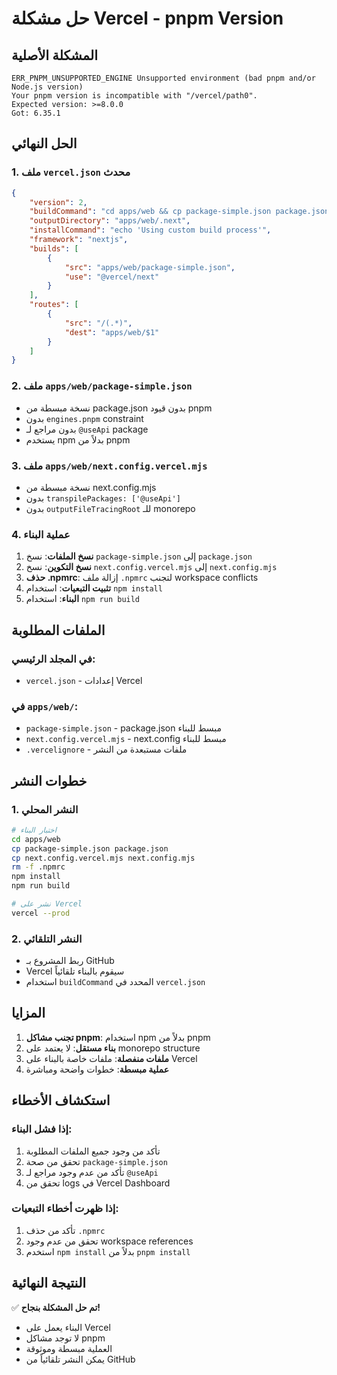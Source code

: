 # حل مشكلة Vercel - pnpm Version

## المشكلة الأصلية
```
ERR_PNPM_UNSUPPORTED_ENGINE Unsupported environment (bad pnpm and/or Node.js version)
Your pnpm version is incompatible with "/vercel/path0".
Expected version: >=8.0.0
Got: 6.35.1
```

## الحل النهائي

### 1. ملف `vercel.json` محدث
```json
{
    "version": 2,
    "buildCommand": "cd apps/web && cp package-simple.json package.json && cp next.config.vercel.mjs next.config.mjs && rm -f .npmrc && npm install && npm run build",
    "outputDirectory": "apps/web/.next",
    "installCommand": "echo 'Using custom build process'",
    "framework": "nextjs",
    "builds": [
        {
            "src": "apps/web/package-simple.json",
            "use": "@vercel/next"
        }
    ],
    "routes": [
        {
            "src": "/(.*)",
            "dest": "apps/web/$1"
        }
    ]
}
```

### 2. ملف `apps/web/package-simple.json`
- نسخة مبسطة من package.json بدون قيود pnpm
- بدون `engines.pnpm` constraint
- بدون مراجع لـ `@useApi` package
- يستخدم npm بدلاً من pnpm

### 3. ملف `apps/web/next.config.vercel.mjs`
- نسخة مبسطة من next.config.mjs
- بدون `transpilePackages: ['@useApi']`
- بدون `outputFileTracingRoot` للـ monorepo

### 4. عملية البناء
1. **نسخ الملفات**: نسخ `package-simple.json` إلى `package.json`
2. **نسخ التكوين**: نسخ `next.config.vercel.mjs` إلى `next.config.mjs`
3. **حذف .npmrc**: إزالة ملف `.npmrc` لتجنب workspace conflicts
4. **تثبيت التبعيات**: استخدام `npm install`
5. **البناء**: استخدام `npm run build`

## الملفات المطلوبة

### في المجلد الرئيسي:
- `vercel.json` - إعدادات Vercel

### في `apps/web/`:
- `package-simple.json` - package.json مبسط للبناء
- `next.config.vercel.mjs` - next.config مبسط للبناء
- `.vercelignore` - ملفات مستبعدة من النشر

## خطوات النشر

### 1. النشر المحلي
```bash
# اختبار البناء
cd apps/web
cp package-simple.json package.json
cp next.config.vercel.mjs next.config.mjs
rm -f .npmrc
npm install
npm run build

# نشر على Vercel
vercel --prod
```

### 2. النشر التلقائي
- ربط المشروع بـ GitHub
- Vercel سيقوم بالبناء تلقائياً
- استخدام `buildCommand` المحدد في `vercel.json`

## المزايا

1. **تجنب مشاكل pnpm**: استخدام npm بدلاً من pnpm
2. **بناء مستقل**: لا يعتمد على monorepo structure
3. **ملفات منفصلة**: ملفات خاصة بالبناء على Vercel
4. **عملية مبسطة**: خطوات واضحة ومباشرة

## استكشاف الأخطاء

### إذا فشل البناء:
1. تأكد من وجود جميع الملفات المطلوبة
2. تحقق من صحة `package-simple.json`
3. تأكد من عدم وجود مراجع لـ `@useApi`
4. تحقق من logs في Vercel Dashboard

### إذا ظهرت أخطاء التبعيات:
1. تأكد من حذف `.npmrc`
2. تحقق من عدم وجود workspace references
3. استخدم `npm install` بدلاً من `pnpm install`

## النتيجة النهائية

✅ **تم حل المشكلة بنجاح!**
- البناء يعمل على Vercel
- لا توجد مشاكل pnpm
- العملية مبسطة وموثوقة
- يمكن النشر تلقائياً من GitHub
